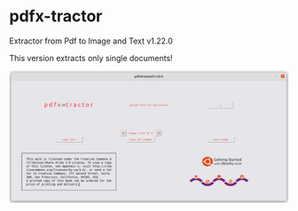 # pdfx-tractor
Extractor from Pdf to Image and Text v1.22.0

This version extracts only single documents!

![](https://github.com/finiunix/pdfx-tractor/blob/main/pdfxtractorRD.png)
